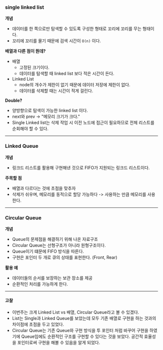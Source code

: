 
### single linked list

**개념**
- 데이터를 한 쪽으로만 탐색할 수 있도록 구성한 형태로 꼬리에 꼬리를 무는 형태이다. 
- 꼬리에 꼬리를 물기 때문에 검색 시간이 `O(n)` 이다. 

**배열과 다른 점이 뭔데?**
- 배열 
	- 고정된 크기이다. 
	- 데이터를 탐색할 때 linked list 보다 적은 시간이 든다. 
- Linked List
	- node의 개수가 제한이 없기 때문에 데이터 저장에 제한이 없다. 
	- 데이터를 삭제할 때는 시간이 적게 걸린다. 

**Double?**
- 양방향으로 탐색이 가능한 linked list 이다. 
- next와 prev -> "메모리 크기가 크다."
- Single Linked list는 삭제 작업 시 이전 노드에 접근이 필요하므로 전체 리스트를 순회해야 할 수 있다. 

<hr>


### Linked Queue

**개념**
- 링크드 리스트를 활용해 구현해낸 것으로 FIFO가 지원되는 링크드 리스트이다. 

**주목할 점** 
- 배열과 다르다는 것에 초점을 맞추자 
- 삭제가 쉬우며, 메모리를 동적으로 할당 가능하다 -> 사용하는 만큼 메모리를 사용한다. 


<hr>

### Circular Queue

**개념**
- Queue의 문제점을 해결하기 위해 나온 자료구조
- Circular Queue는 선형구조가 아니라 원형구조이다. 
- Queue이기 떄문에 FIFO 방식을 따른다. 
- 구현은 포인터 두 개로 큐의 상태를 표현한다. (Front, Rear)

**활용 예**
- 데이터들의 순서를 보장하는 보관 장소를 제공
- 순환적인 처리를 가능하게 한다. 


<hr>

#### 고찰
- 이번주는 크게 Linked List vs 배열, Circular Queue라고 볼 수 있겠다. 
- List는 Single과 Linked Queue를 보았는데 모두 기존 배열로 구현을 하는 것과의 차이점에 초점을 두고 있었다. 
- Circular Queue는 기존 Queue와 구현 방식을 투 포인터 처럼 바꾸어 구현을 하였기에 Queue임에도 순환적인 구조를 구현할 수 있다는 것을 보았다. 공간적 효율성을 포인터로써 구현을 해볼 수 있음을 알게 되었다. 
